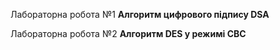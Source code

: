 Лабораторна робота №1
**Алгоритм цифрового підпису DSA**

Лабораторна робота №2
**Алгоритм DES у режимі CBC**
